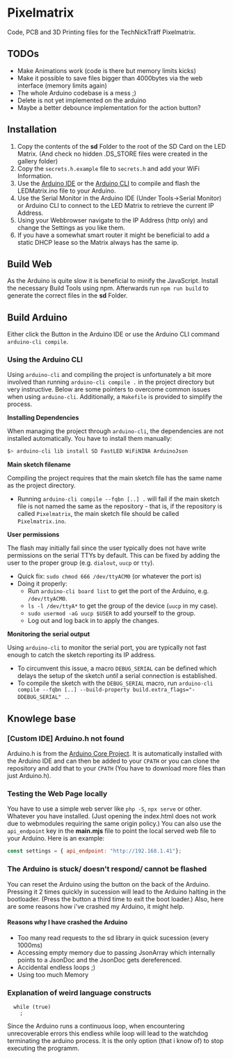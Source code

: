 # Pixelmatrix
Code, PCB and 3D Printing files for the TechNickTräff Pixelmatrix.

## TODOs
- Make Animations work (code is there but memory limits kicks)
- Make it possible to save files bigger than 4000bytes via the web interface (memory limits again)
- The whole Arduino codebase is a mess ;)
- Delete is not yet implemented on the arduino
- Maybe a better debounce implementation for the action button?

## Installation
1. Copy the contents of the __sd__ Folder to the root of the SD Card on the LED Matrix. (And check no hidden .DS_STORE files were created in the gallery folder)
2. Copy the `secrets.h.example` file to `secrets.h` and add your WiFi Information.
3. Use the [Arduino IDE](https://www.arduino.cc/en/software) or the [Arduino CLI](https://www.arduino.cc/pro/software-pro-cli/) to compile and flash the LEDMatrix.ino file to your Arduino.
4. Use the Serial Monitor in the Arduino IDE (Under Tools->Serial Monitor) or Arduino CLI to connect to the LED Matrix to retrieve the current IP Address.
5. Using your Webbrowser navigate to the IP Address (http only) and change the Settings as you like them.
6. If you have a somewhat smart router it might be beneficial to add a static DHCP lease so the Matrix always has the same ip.

## Build Web
As the Arduino is quite slow it is beneficial to minify the JavaScript.
Install the necessary Build Tools using npm.
Afterwards run `npm run build` to generate the correct files in the __sd__ Folder.

## Build Arduino
Either click the Button in the Arduino IDE or use the Arduino CLI command `arduino-cli compile`.

### Using the Arduino CLI

Using `arduino-cli` and compiling the project is unfortunately a bit more involved than running `arduino-cli compile .` in the project directory but very instructive.
Below are some pointers to overcome common issues when using `arduino-cli`. Additionally, a `Makefile` is provided to simplify the process.

**Installing Dependencies**

When managing the project through `arduino-cli`, the dependencies are not installed automatically. You have to install them manually:

```bash
$> arduino-cli lib install SD FastLED WiFiNINA ArduinoJson
```

**Main sketch filename**

Compiling the project requires that the main sketch file has the same name as the project directory.

- Running `arduino-cli compile --fqbn [..] .` will fail if the main sketch file is not named the same as the repository -
that is, if the repository is called `Pixelmatrix`, the main sketch file should be called `Pixelmatrix.ino`.

**User permissions**

The flash may initially fail since the user typically does not have write permissions on the serial TTYs by default. This can be fixed by adding the user to the proper group (e.g. `dialout`, `uucp` or `tty`).

- Quick fix: `sudo chmod 666 /dev/ttyACM0` (or whatever the port is)
- Doing it properly:
  - Run `arduino-cli board list` to get the port of the Arduino, e.g. `/dev/ttyACM0`.
  - `ls -l /dev/ttyA*` to get the group of the device (`uucp` in my case).
  - `sudo usermod -aG uucp $USER` to add yourself to the group.
  - Log out and log back in to apply the changes.

**Monitoring the serial output**

Using `arduino-cli` to monitor the serial port, you are typically not fast enough to catch the sketch reporting its IP address.

- To circumvent this issue, a macro `DEBUG_SERIAL` can be defined which delays the setup of the sketch *until* a serial connection is established.
- To compile the sketch with the `DEBUG_SERIAL` macro, run `arduino-cli compile --fqbn [..] --build-property build.extra_flags="-DDEBUG_SERIAL" .`.

## Knowlege base
### [Custom IDE] Arduino.h not found
Arduino.h is from the [Arduino Core Project](https://github.com/arduino/ArduinoCore-avr/blob/master/cores/arduino/Arduino.h).
It is automatically installed with the Arduino IDE and can then be added to your `CPATH` or you can clone the repository and add that to your `CPATH` (You have to download more files than just Arduino.h).

### Testing the Web Page locally
You have to use a simple web server like `php -S`, `npx serve` or other. Whatever you have installed. (Just opening the index.html does not work due to webmodules requiring the same origin policy.)
You can also use the `api_endpoint` key in the __main.mjs__ file to point the local served web file to your Arduino. Here is an example:
```js
const settings = { api_endpoint: "http://192.168.1.41"};
```

### The Arduino is stuck/ doesn't respond/ cannot be flashed
You can reset the Arduino using the button on the back of the Arduino. Pressing it 2 times quickly in sucession will lead to the Arduino halting in the bootloader. (Press the button a third time to exit the boot loader.)
Also, here are some reasons how i've crashed my Arduino, it might help.

#### Reasons why I have crashed the Arduino
- Too many read requests to the sd library in quick sucession (every 1000ms)
- Accessing empty memory due to passing JsonArray which internally points to a JsonDoc and the JsonDoc gets dereferenced.
- Accidental endless loops ;)
- Using too much Memory

### Explanation of weird language constructs
```
  while (true)
    ;
```

Since the Arduino runs a continuous loop, when encountering unrecoverable errors this endless while loop will lead to the watchdog terminating the arduino process.
It is the only option (that i know of) to stop executing the programm.
